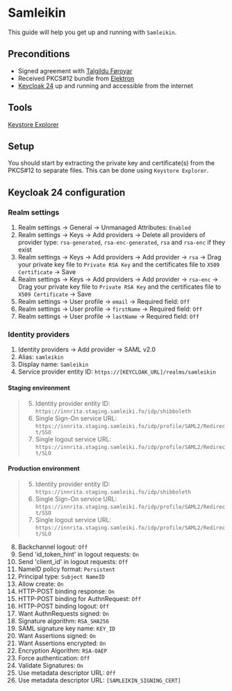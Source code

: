 # Samleikin

This guide will help you get up and running with `Samleikin`.

## Preconditions
- Signed agreement with [Talgildu Føroyar](https://www.samleikin.fo)
- Received PKCS#12 bundle from [Elektron](https://elektron.fo)
- [Keycloak 24](https://www.keycloak.org) up and running and accessible from the internet

## Tools
[Keystore Explorer](https://keystore-explorer.org)

## Setup
You should start by extracting the private key and certificate(s) from the PKCS#12 to separate files. This can be done using `Keystore Explorer`.

## Keycloak 24 configuration

### Realm settings

1. Realm settings -> General -> Unmanaged Attributes: `Enabled`
2. Realm settings -> Keys -> Add providers -> Delete all providers of provider type: `rsa-generated`, `rsa-enc-generated`, `rsa` and `rsa-enc` if they exist
3. Realm settings -> Keys -> Add providers -> Add provider -> `rsa` -> Drag your private key file to `Private RSA Key` and the certificates file to `X509 Certificate` -> Save
4. Realm settings -> Keys -> Add providers -> Add provider -> `rsa-enc` -> Drag your private key file to `Private RSA Key` and the certificates file to `X509 Certificate` -> Save
5. Realm settings -> User profile -> `email` -> Required field: `Off`
6. Realm settings -> User profile -> `firstName` -> Required field: `Off`
7. Realm settings -> User profile -> `lastName` -> Required field: `Off`

### Identity providers

1. Identity providers -> Add provider -> SAML v2.0
2. Alias: `samleikin`
3. Display name: `Samleikin`
4. Service provider entity ID: `https://[KEYCLOAK_URL]/realms/samleikin`
#### Staging environment
> 5. Identity provider entity ID: `https://innrita.staging.samleiki.fo/idp/shibboleth`
> 6. Single Sign-On service URL: `https://innrita.staging.samleiki.fo/idp/profile/SAML2/Redirect/SSO`
> 7. Single logout service URL: `https://innrita.staging.samleiki.fo/idp/profile/SAML2/Redirect/SLO`
#### Production environment
> 5. Identity provider entity ID: `https://innrita.staging.samleiki.fo/idp/shibboleth`
> 6. Single Sign-On service URL: `https://innrita.staging.samleiki.fo/idp/profile/SAML2/Redirect/SSO`
> 7. Single logout service URL: `https://innrita.staging.samleiki.fo/idp/profile/SAML2/Redirect/SLO`
8. Backchannel logout: `Off`
9. Send 'id_token_hint' in logout requests: `On`
10. Send 'client_id' in logout requests: `Off`
11. NameID policy format: `Persistent`
12. Principal type: `Subject NameID`
13. Allow create: `On`
14. HTTP-POST binding response: `On`
15. HTTP-POST binding for AuthnRequest: `Off`
16. HTTP-POST binding logout: `Off`
17. Want AuthnRequests signed: `On`
18. Signature algorithm: `RSA_SHA256`
19. SAML signature key name: `KEY_ID`
20. Want Assertions signed: `On`
21. Want Assertions encrypted: `On`
22. Encryption Algorithm: `RSA-OAEP`
23. Force authentication: `Off`
24. Validate Signatures: `On`
25. Use metadata descriptor URL: `Off`
26. Use metadata descriptor URL: `[SAMLEIKIN_SIGNING_CERT]`

